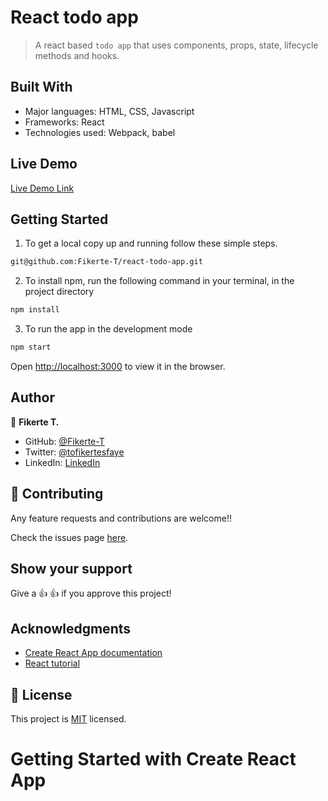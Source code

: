 
# React todo app

>  A react based `todo app` that uses components, props, state, lifecycle methods and hooks.

## Built With

- Major languages: HTML, CSS, Javascript
- Frameworks: React
- Technologies used: Webpack, babel

## Live Demo

[Live Demo Link](https://livedemo.com)


## Getting Started

1. To get a local copy up and running follow these simple steps.
```bash
git@github.com:Fikerte-T/react-todo-app.git
```
2. To install npm, run the following command in your terminal, in the project directory
```bash
npm install
```
3. To run the app in the development mode
 ```bash
 npm start
 ```
Open [http://localhost:3000](http://localhost:3000) to view it in the browser.

## Author

👤 **Fikerte T.**

- GitHub: [@Fikerte-T](https://github.com/Fikerte-T)
- Twitter: [@tofikertesfaye](https://twitter.com/tofikertesfaye)
- LinkedIn: [LinkedIn](https://www.linkedin.com/in/fikerte-tesfaye-a68337216/)

## 🤝 Contributing

Any feature requests and contributions are welcome!!

Check the issues page [here](https://github.com/Fikerte-T/math-magicians/issues).

## Show your support

Give a 👍 👍 if you approve this project!


## Acknowledgments

- [Create React App documentation](https://github.com/facebook/create-react-app#create-react-app--)
- [React tutorial](https://ibaslogic.com/react-tutorial-for-beginners/)

## 📝 License

This project is [MIT](./MIT.md) licensed.
# Getting Started with Create React App


